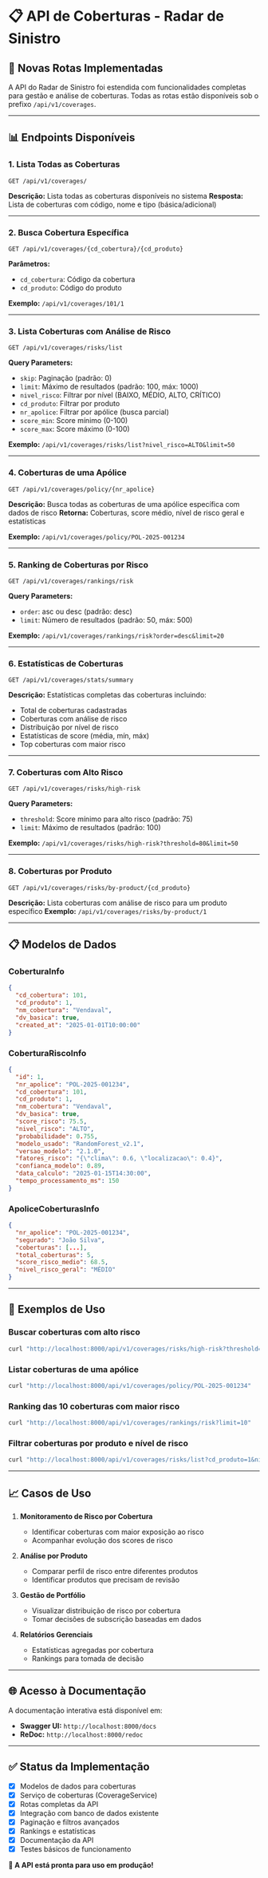 # 📋 API de Coberturas - Radar de Sinistro

## 🚀 Novas Rotas Implementadas

A API do Radar de Sinistro foi estendida com funcionalidades completas para gestão e análise de coberturas. Todas as rotas estão disponíveis sob o prefixo `/api/v1/coverages`.

---

## 📊 Endpoints Disponíveis

### 1. **Lista Todas as Coberturas**
```
GET /api/v1/coverages/
```
**Descrição:** Lista todas as coberturas disponíveis no sistema
**Resposta:** Lista de coberturas com código, nome e tipo (básica/adicional)

---

### 2. **Busca Cobertura Específica**
```
GET /api/v1/coverages/{cd_cobertura}/{cd_produto}
```
**Parâmetros:**
- `cd_cobertura`: Código da cobertura
- `cd_produto`: Código do produto

**Exemplo:** `/api/v1/coverages/101/1`

---

### 3. **Lista Coberturas com Análise de Risco**
```
GET /api/v1/coverages/risks/list
```
**Query Parameters:**
- `skip`: Paginação (padrão: 0)
- `limit`: Máximo de resultados (padrão: 100, máx: 1000)
- `nivel_risco`: Filtrar por nível (BAIXO, MÉDIO, ALTO, CRÍTICO)
- `cd_produto`: Filtrar por produto
- `nr_apolice`: Filtrar por apólice (busca parcial)
- `score_min`: Score mínimo (0-100)
- `score_max`: Score máximo (0-100)

**Exemplo:** `/api/v1/coverages/risks/list?nivel_risco=ALTO&limit=50`

---

### 4. **Coberturas de uma Apólice**
```
GET /api/v1/coverages/policy/{nr_apolice}
```
**Descrição:** Busca todas as coberturas de uma apólice específica com dados de risco
**Retorna:** Coberturas, score médio, nível de risco geral e estatísticas

**Exemplo:** `/api/v1/coverages/policy/POL-2025-001234`

---

### 5. **Ranking de Coberturas por Risco**
```
GET /api/v1/coverages/rankings/risk
```
**Query Parameters:**
- `order`: asc ou desc (padrão: desc)
- `limit`: Número de resultados (padrão: 50, máx: 500)

**Exemplo:** `/api/v1/coverages/rankings/risk?order=desc&limit=20`

---

### 6. **Estatísticas de Coberturas**
```
GET /api/v1/coverages/stats/summary
```
**Descrição:** Estatísticas completas das coberturas incluindo:
- Total de coberturas cadastradas
- Coberturas com análise de risco
- Distribuição por nível de risco
- Estatísticas de score (média, mín, máx)
- Top coberturas com maior risco

---

### 7. **Coberturas com Alto Risco**
```
GET /api/v1/coverages/risks/high-risk
```
**Query Parameters:**
- `threshold`: Score mínimo para alto risco (padrão: 75)
- `limit`: Máximo de resultados (padrão: 100)

**Exemplo:** `/api/v1/coverages/risks/high-risk?threshold=80&limit=50`

---

### 8. **Coberturas por Produto**
```
GET /api/v1/coverages/risks/by-product/{cd_produto}
```
**Descrição:** Lista coberturas com análise de risco para um produto específico
**Exemplo:** `/api/v1/coverages/risks/by-product/1`

---

## 📋 Modelos de Dados

### CoberturaInfo
```json
{
  "cd_cobertura": 101,
  "cd_produto": 1,
  "nm_cobertura": "Vendaval",
  "dv_basica": true,
  "created_at": "2025-01-01T10:00:00"
}
```

### CoberturaRiscoInfo
```json
{
  "id": 1,
  "nr_apolice": "POL-2025-001234",
  "cd_cobertura": 101,
  "cd_produto": 1,
  "nm_cobertura": "Vendaval",
  "dv_basica": true,
  "score_risco": 75.5,
  "nivel_risco": "ALTO",
  "probabilidade": 0.755,
  "modelo_usado": "RandomForest_v2.1",
  "versao_modelo": "2.1.0",
  "fatores_risco": "{\"clima\": 0.6, \"localizacao\": 0.4}",
  "confianca_modelo": 0.89,
  "data_calculo": "2025-01-15T14:30:00",
  "tempo_processamento_ms": 150
}
```

### ApoliceCoberturasInfo
```json
{
  "nr_apolice": "POL-2025-001234",
  "segurado": "João Silva",
  "coberturas": [...],
  "total_coberturas": 5,
  "score_risco_medio": 68.5,
  "nivel_risco_geral": "MÉDIO"
}
```

---

## 🔧 Exemplos de Uso

### Buscar coberturas com alto risco
```bash
curl "http://localhost:8000/api/v1/coverages/risks/high-risk?threshold=75"
```

### Listar coberturas de uma apólice
```bash
curl "http://localhost:8000/api/v1/coverages/policy/POL-2025-001234"
```

### Ranking das 10 coberturas com maior risco
```bash
curl "http://localhost:8000/api/v1/coverages/rankings/risk?limit=10"
```

### Filtrar coberturas por produto e nível de risco
```bash
curl "http://localhost:8000/api/v1/coverages/risks/list?cd_produto=1&nivel_risco=ALTO&limit=20"
```

---

## 📈 Casos de Uso

1. **Monitoramento de Risco por Cobertura**
   - Identificar coberturas com maior exposição ao risco
   - Acompanhar evolução dos scores de risco

2. **Análise por Produto**
   - Comparar perfil de risco entre diferentes produtos
   - Identificar produtos que precisam de revisão

3. **Gestão de Portfólio**
   - Visualizar distribuição de risco por cobertura
   - Tomar decisões de subscrição baseadas em dados

4. **Relatórios Gerenciais**
   - Estatísticas agregadas por cobertura
   - Rankings para tomada de decisão

---

## 🌐 Acesso à Documentação

A documentação interativa está disponível em:
- **Swagger UI:** `http://localhost:8000/docs`
- **ReDoc:** `http://localhost:8000/redoc`

---

## ✅ Status da Implementação

- [x] Modelos de dados para coberturas
- [x] Serviço de coberturas (CoverageService)
- [x] Rotas completas da API
- [x] Integração com banco de dados existente
- [x] Paginação e filtros avançados
- [x] Rankings e estatísticas
- [x] Documentação da API
- [x] Testes básicos de funcionamento

**🎯 A API está pronta para uso em produção!**